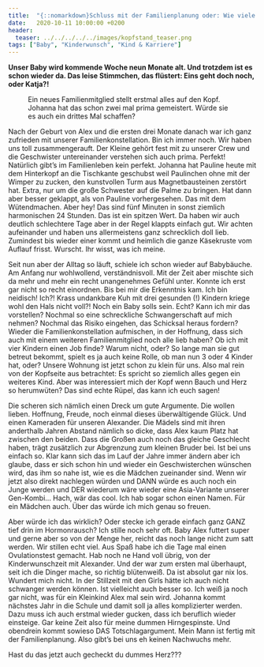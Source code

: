 ```yaml
---
title:  "{::nomarkdown}Schluss mit der Familienplanung oder: Wie viele Kinder sind genug? {:/}"
date:   2020-10-11 10:00:00 +0200
header:
  teaser: ../../../../../images/kopfstand_teaser.png
tags: ["Baby", "Kinderwunsch", "Kind & Karriere"]
---
```


**Unser Baby wird kommende Woche neun Monate alt. Und trotzdem ist es schon wieder da. Das leise Stimmchen, das flüstert: Eins geht doch noch, oder Katja?!**

<figure>
  <img src="../../../../../images/kopfstand.png" alt="">
  <figcaption>Ein neues Familienmitglied stellt erstmal alles auf den Kopf. Johanna hat das schon zwei mal prima gemeistert. Würde sie es auch ein drittes Mal schaffen?</figcaption>
</figure>

Nach der Geburt von Alex und die ersten drei Monate danach war ich ganz zufrieden mit unserer Familienkonstellation. Bin ich immer noch. Wir haben uns toll zusammengerauft. Der Kleine gehört fest mit zu unserer Crew und die Geschwister untereinander verstehen sich auch prima. Perfekt! Natürlich gibt’s im Familienleben kein perfekt. Johanna hat Pauline heute mit dem Hinterkopf an die Tischkante geschubst weil Paulinchen ohne mit der Wimper zu zucken, den kunstvollen Turm aus Magnetbausteinen zerstört hat. Extra, nur um die große Schwester auf die Palme zu bringen. Hat dann aber besser geklappt, als von Pauline vorhergesehen. Das mit dem Wütendmachen. Aber hey! Das sind fünf Minuten in sonst ziemlich harmonischen 24 Stunden. Das ist ein spitzen Wert. Da haben wir auch deutlich schlechtere Tage aber in der Regel klappts einfach gut. Wir achten aufeinander und haben uns allermeistens ganz schrecklich doll lieb. Zumindest bis wieder einer kommt und heimlich die ganze Käsekruste vom Auflauf frisst. Wurscht. Ihr wisst, was ich meine. 

Seit nun aber der Alltag so läuft, schiele ich schon wieder auf Babybäuche. Am Anfang nur wohlwollend, verständnisvoll. Mit der Zeit aber mischte sich da mehr und mehr ein recht unangenehmes Gefühl unter. Konnte ich erst gar nicht so recht einordnen. Bis bei mir die Erkenntnis kam. Ich bin neidisch! Ich?! Krass undankbare Kuh mit drei gesunden (!) Kindern kriege wohl den Hals nicht voll?! Noch ein Baby solls sein. Echt? Kann ich mir das vorstellen? Nochmal so eine schreckliche Schwangerschaft auf mich nehmen? Nochmal das Risiko eingehen, das Schicksal heraus fordern? Wieder die Familienkonstellation aufmischen, in der Hoffnung, dass sich auch mit einem weiteren Familienmitglied noch alle lieb haben? Ob ich mit vier Kindern einen Job finde? Warum nicht, oder? So lange man sie gut betreut bekommt, spielt es ja auch keine Rolle, ob man nun 3 oder 4 Kinder hat, oder? Unsere Wohnung ist jetzt schon zu klein für uns. Also mal rein von der Kopfseite aus betrachtet: Es spricht so ziemlich alles gegen ein weiteres Kind. Aber was interessiert mich der Kopf wenn Bauch und Herz so herumwüten? Das sind echte Rüpel, das kann ich euch sagen!

Die scheren sich nämlich einen Dreck um gute Argumente. Die wollen lieben. Hoffnung, Freude, noch einmal dieses überwältigende Glück. Und einen Kameraden für unseren Alexander. Die Mädels sind mit ihren anderthalb Jahren Abstand nämlich so dicke, dass Alex kaum Platz hat zwischen den beiden. Dass die Großen auch noch das gleiche Geschlecht haben, trägt zusätzlich zur Abgrenzung zum kleinen Bruder bei. Ist bei uns einfach so. Klar kann sich das im Lauf der Jahre immer ändern aber ich glaube, dass er sich schon hin und wieder ein Geschwisterchen wünschen wird, das ihm so nahe ist, wie es die Mädchen zueinander sind. Wenn wir jetzt also direkt nachlegen würden und DANN würde es auch noch ein Junge werden und DER wiederum wäre wieder eine Asia-Variante unserer Gen-Kombi… Hach, wär das cool. Ich hab sogar schon einen Namen. Für ein Mädchen auch. Über das würde ich mich genau so freuen.

Aber würde ich das wirklich? Oder stecke ich gerade einfach ganz GANZ tief drin im Hormonrausch? Ich stille noch sehr oft. Baby Alex futtert super und gerne aber so von der Menge her, reicht das noch lange nicht zum satt werden. Wir stillen echt viel. Aus Spaß habe ich die Tage mal einen Ovulationstest gemacht. Hab noch ne Hand voll übrig, von der Kinderwunschzeit mit Alexander. Und der war zum ersten mal überhaupt, seit ich die Dinger mache, so richtig blütenweiß. Da ist absolut gar nix los. Wundert mich nicht. In der Stillzeit mit den Girls hätte ich auch nicht schwanger werden können. Ist vielleicht auch besser so. Ich weiß ja noch gar nicht, was für ein Kleinkind Alex mal sein wird. Johanna kommt nächstes Jahr in die Schule und damit soll ja alles komplizierter werden. Dazu muss ich auch erstmal wieder gucken, dass ich beruflich wieder einsteige. Gar keine Zeit also für meine dummen Hirngespinste. Und obendrein kommt sowieso DAS Totschlagargument. Mein Mann ist fertig mit der Familienplanung. Also gibt’s bei uns eh keinen Nachwuchs mehr. 

Hast du das jetzt auch gecheckt du dummes Herz???




 

   



















  












 






 





  


  






					 


 
 








